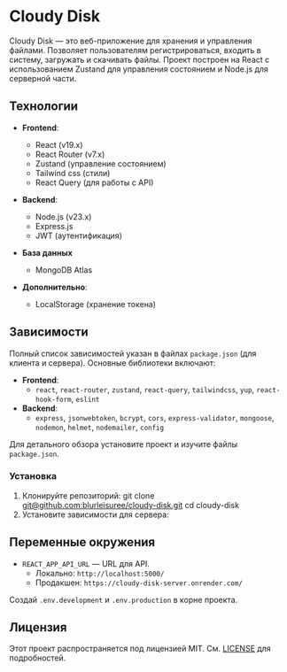 # Cloudy Disk

Cloudy Disk — это веб-приложение для хранения и управления файлами. Позволяет пользователям регистрироваться, входить в систему, загружать и скачивать файлы. Проект построен на React с использованием Zustand для управления состоянием и Node.js для серверной части.

## Технологии

- **Frontend**:
  - React (v19.x)
  - React Router (v7.x)
  - Zustand (управление состоянием)
  - Tailwind css (стили)
  - React Query (для работы с API)

- **Backend**:
  - Node.js (v23.x)
  - Express.js
  - JWT (аутентификация)

- **База данных**
  - MongoDB Atlas

- **Дополнительно**:
  - LocalStorage (хранение токена)

## Зависимости

Полный список зависимостей указан в файлах `package.json` (для клиента и сервера). Основные библиотеки включают:

- **Frontend**:
  - `react`, `react-router`, `zustand`, `react-query`, `tailwindcss`, `yup`, `react-hook-form`, `eslint`
- **Backend**:
  - `express`, `jsonwebtoken`, `bcrypt`, `cors`, `express-validator`, `mongoose`, `nodemon`, `helmet`, `nodemailer`, `config`

Для детального обзора установите проект и изучите файлы `package.json`.

### Установка

1. Клонируйте репозиторий:
   git clone [git@github.com:blurleisuree/cloudy-disk.git](https://github.com/blurleisuree/cloudy-disk.git)
   cd cloudy-disk
2. Установите зависимости для сервера:

## Переменные окружения

- `REACT_APP_API_URL` — URL для API.
  - Локально: `http://localhost:5000/`
  - Продакшен: `https://cloudy-disk-server.onrender.com/`

Создай `.env.development` и `.env.production` в корне проекта.


## Лицензия

  Этот проект распространяется под лицензией MIT. См. [LICENSE](LICENSE) для подробностей.